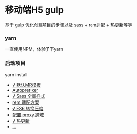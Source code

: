 # 移动端H5 gulp

基于 gulp 优化创建项目的步骤以及 sass + rem适配 + 热更新等等

### yarn

一直使用NPM，体验了下yarn

### 启动项目

yarn install 




<!-- √ -->
- [ √ 默认MR模板](#)
- [ Autoprefixer](#)
- [ √ Sass 全局样式](#)
- [ rem 适配方案](#)
- [ √ ES6 转换压缩](#)
- [ 配置 proxy 跨域](#)
- [ √ 热更新 ](#)
- [ ... ](#)
<!-- - [ 添加 IE 兼容 ](#ie) -->
<!-- ### <span id="template">✅ 默认MR模板 </span> -->
<!-- - [√ 添加 IE 兼容 ](#ie) -->
<!-- - [√ Eslint+Pettier 统一开发规范 ](#pettier) -->

